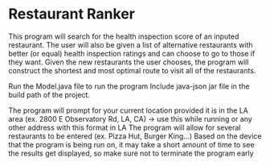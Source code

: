 # Restaurant Ranker
This program will search for the health inspection score of an inputed restaurant. 
The user will also be given a list of alternative restaurants with better (or equal) health inspection ratings and can choose to go to those if they want.
Given the new restaurants the user chooses, the program will construct the shortest and most optimal route to visit all of the restaurants.

Run the Model.java file to run the program
Include java-json jar file in the build path of the project.

The program will prompt for your current location provided it is in the LA area (ex. 2800 E Observatory Rd, LA, CA) -> use this while running or any other address with this format in LA
The program will allow for several restaurants to be entered (ex. Pizza Hut, Burger King...)
Based on the device that the program is being run on, it may take a short amount of time to see the results get displayed, so make sure not to terminate the program early
